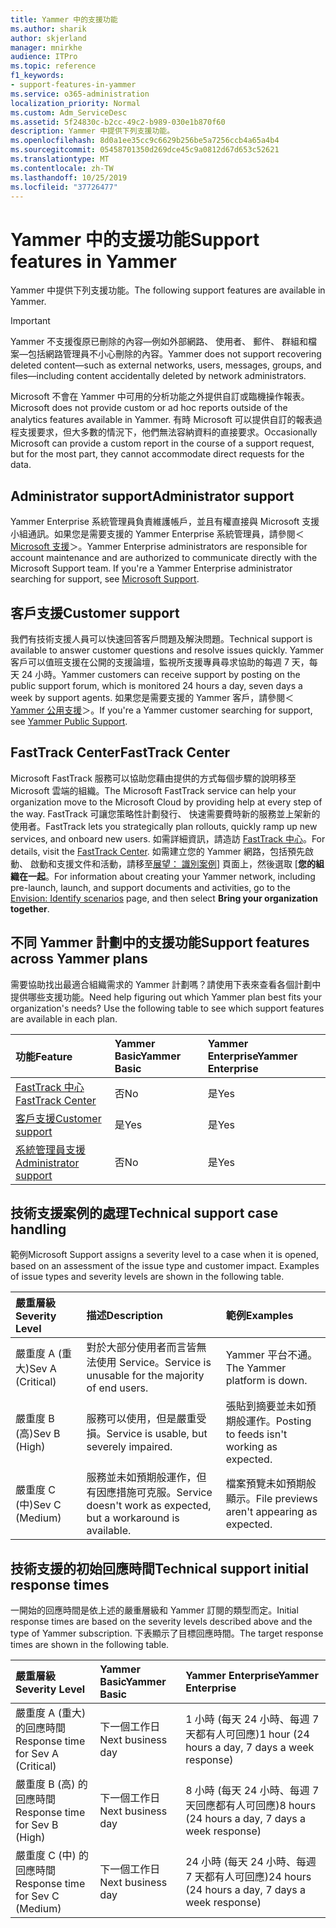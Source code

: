 ```yaml
---
title: Yammer 中的支援功能
ms.author: sharik
author: skjerland
manager: mnirkhe
audience: ITPro
ms.topic: reference
f1_keywords:
- support-features-in-yammer
ms.service: o365-administration
localization_priority: Normal
ms.custom: Adm_ServiceDesc
ms.assetid: 5f24830c-b2cc-49c2-b989-030e1b870f60
description: Yammer 中提供下列支援功能。
ms.openlocfilehash: 8d0a1ee35cc9c6629b256be5a7256ccb4a65a4b4
ms.sourcegitcommit: 05458701350d269dce45c9a0812d67d653c52621
ms.translationtype: MT
ms.contentlocale: zh-TW
ms.lasthandoff: 10/25/2019
ms.locfileid: "37726477"
---
```

# <a name="support-features-in-yammer"></a><span data-ttu-id="f82b4-103">Yammer 中的支援功能</span><span class="sxs-lookup"><span data-stu-id="f82b4-103">Support features in Yammer</span></span>

<span data-ttu-id="f82b4-104">Yammer 中提供下列支援功能。</span><span class="sxs-lookup"><span data-stu-id="f82b4-104">The following support features are available in Yammer.</span></span>
  
> [!IMPORTANT]
> <span data-ttu-id="f82b4-105">Yammer 不支援復原已刪除的內容&mdash;例如外部網路、 使用者、 郵件、 群組和檔案&mdash;包括網路管理員不小心刪除的內容。</span><span class="sxs-lookup"><span data-stu-id="f82b4-105">Yammer does not support recovering deleted content&mdash;such as external networks, users, messages, groups, and files&mdash;including content accidentally deleted by network administrators.</span></span>
>
> <span data-ttu-id="f82b4-106">Microsoft 不會在 Yammer 中可用的分析功能之外提供自訂或臨機操作報表。</span><span class="sxs-lookup"><span data-stu-id="f82b4-106">Microsoft does not provide custom or ad hoc reports outside of the analytics features available in Yammer.</span></span> <span data-ttu-id="f82b4-107">有時 Microsoft 可以提供自訂的報表過程支援要求，但大多數的情況下，他們無法容納資料的直接要求。</span><span class="sxs-lookup"><span data-stu-id="f82b4-107">Occasionally Microsoft can provide a custom report in the course of a support request, but for the most part, they cannot accommodate direct requests for the data.</span></span>

## <a name="administrator-support"></a><span data-ttu-id="f82b4-108">Administrator support</span><span class="sxs-lookup"><span data-stu-id="f82b4-108">Administrator support</span></span>

<span data-ttu-id="f82b4-p102">Yammer Enterprise 系統管理員負責維護帳戶，並且有權直接與 Microsoft 支援小組通訊。如果您是需要支援的 Yammer Enterprise 系統管理員，請參閱＜[Microsoft 支援](https://go.microsoft.com/fwlink/p/?LinkId=330922)＞。</span><span class="sxs-lookup"><span data-stu-id="f82b4-p102">Yammer Enterprise administrators are responsible for account maintenance and are authorized to communicate directly with the Microsoft Support team. If you're a Yammer Enterprise administrator searching for support, see [Microsoft Support](https://go.microsoft.com/fwlink/p/?LinkId=330922).</span></span>

## <a name="customer-support"></a><span data-ttu-id="f82b4-111">客戶支援</span><span class="sxs-lookup"><span data-stu-id="f82b4-111">Customer support</span></span>

<span data-ttu-id="f82b4-112">我們有技術支援人員可以快速回答客戶問題及解決問題。</span><span class="sxs-lookup"><span data-stu-id="f82b4-112">Technical support is available to answer customer questions and resolve issues quickly.</span></span> <span data-ttu-id="f82b4-113">Yammer 客戶可以值班支援在公開的支援論壇，監視所支援專員尋求協助的每週 7 天，每天 24 小時。</span><span class="sxs-lookup"><span data-stu-id="f82b4-113">Yammer customers can receive support by posting on the public support forum, which is monitored 24 hours a day, seven days a week by support agents.</span></span> <span data-ttu-id="f82b4-114">如果您是需要支援的 Yammer 客戶，請參閱＜[Yammer 公用支援](https://go.microsoft.com/fwlink/p/?LinkId=330921)＞。</span><span class="sxs-lookup"><span data-stu-id="f82b4-114">If you're a Yammer customer searching for support, see [Yammer Public Support](https://go.microsoft.com/fwlink/p/?LinkId=330921).</span></span>
   
## <a name="fasttrack-center"></a><span data-ttu-id="f82b4-115">FastTrack Center</span><span class="sxs-lookup"><span data-stu-id="f82b4-115">FastTrack Center</span></span>

<span data-ttu-id="f82b4-116">Microsoft FastTrack 服務可以協助您藉由提供的方式每個步驟的說明移至 Microsoft 雲端的組織。</span><span class="sxs-lookup"><span data-stu-id="f82b4-116">The Microsoft FastTrack service can help your organization move to the Microsoft Cloud by providing help at every step of the way.</span></span> <span data-ttu-id="f82b4-117">FastTrack 可讓您策略性計劃發行、 快速需要費時新的服務並上架新的使用者。</span><span class="sxs-lookup"><span data-stu-id="f82b4-117">FastTrack lets you strategically plan rollouts, quickly ramp up new services, and onboard new users.</span></span> <span data-ttu-id="f82b4-118">如需詳細資訊，請造訪 [FastTrack 中心](https://go.microsoft.com/fwlink/?LinkID=518597&amp;clcid=0x409)。</span><span class="sxs-lookup"><span data-stu-id="f82b4-118">For details, visit the [FastTrack Center](https://go.microsoft.com/fwlink/?LinkID=518597&amp;clcid=0x409).</span></span> <span data-ttu-id="f82b4-119">如需建立您的 Yammer 網路，包括預先啟動、 啟動和支援文件和活動，請移至[展望： 識別案例](https://fasttrack.microsoft.com/office/envision/identify-scenarios)] 頁面上，然後選取 [**您的組織在一起**。</span><span class="sxs-lookup"><span data-stu-id="f82b4-119">For information about creating your Yammer network, including pre-launch, launch, and support documents and activities, go to the [Envision: Identify scenarios](https://fasttrack.microsoft.com/office/envision/identify-scenarios) page, and then select **Bring your organization together**.</span></span>

## <a name="support-features-across-yammer-plans"></a><span data-ttu-id="f82b4-120">不同 Yammer 計劃中的支援功能</span><span class="sxs-lookup"><span data-stu-id="f82b4-120">Support features across Yammer plans</span></span>

<span data-ttu-id="f82b4-p105">需要協助找出最適合組織需求的 Yammer 計劃嗎？請使用下表來查看各個計劃中提供哪些支援功能。</span><span class="sxs-lookup"><span data-stu-id="f82b4-p105">Need help figuring out which Yammer plan best fits your organization's needs? Use the following table to see which support features are available in each plan.</span></span>
  
|<span data-ttu-id="f82b4-123">**功能**</span><span class="sxs-lookup"><span data-stu-id="f82b4-123">**Feature**</span></span>|<span data-ttu-id="f82b4-124">**Yammer Basic**</span><span class="sxs-lookup"><span data-stu-id="f82b4-124">**Yammer Basic**</span></span>|<span data-ttu-id="f82b4-125">**Yammer Enterprise**</span><span class="sxs-lookup"><span data-stu-id="f82b4-125">**Yammer Enterprise**</span></span>|
|:-----|:-----|:-----|
|[<span data-ttu-id="f82b4-126">FastTrack 中心</span><span class="sxs-lookup"><span data-stu-id="f82b4-126">FastTrack Center</span></span>](https://go.microsoft.com/fwlink/?LinkID=518597&amp;clcid=0x409) <br/> |<span data-ttu-id="f82b4-127">否</span><span class="sxs-lookup"><span data-stu-id="f82b4-127">No</span></span>  <br/> |<span data-ttu-id="f82b4-128">是</span><span class="sxs-lookup"><span data-stu-id="f82b4-128">Yes</span></span>  <br/> |
|[<span data-ttu-id="f82b4-129">客戶支援</span><span class="sxs-lookup"><span data-stu-id="f82b4-129">Customer support</span></span>](support-features-in-yammer.md#customer-support) <br/> |<span data-ttu-id="f82b4-130">是</span><span class="sxs-lookup"><span data-stu-id="f82b4-130">Yes</span></span>  <br/> |<span data-ttu-id="f82b4-131">是</span><span class="sxs-lookup"><span data-stu-id="f82b4-131">Yes</span></span>  <br/> |
|[<span data-ttu-id="f82b4-132">系統管理員支援</span><span class="sxs-lookup"><span data-stu-id="f82b4-132">Administrator support</span></span>](support-features-in-yammer.md#administrator-support) <br/> |<span data-ttu-id="f82b4-133">否</span><span class="sxs-lookup"><span data-stu-id="f82b4-133">No</span></span>  <br/> |<span data-ttu-id="f82b4-134">是</span><span class="sxs-lookup"><span data-stu-id="f82b4-134">Yes</span></span>  <br/> |
 
## <a name="technical-support-case-handling"></a><span data-ttu-id="f82b4-135">技術支援案例的處理</span><span class="sxs-lookup"><span data-stu-id="f82b4-135">Technical support case handling</span></span>

<span data-ttu-id="f82b4-p106">範例</span><span class="sxs-lookup"><span data-stu-id="f82b4-p106">Microsoft Support assigns a severity level to a case when it is opened, based on an assessment of the issue type and customer impact. Examples of issue types and severity levels are shown in the following table.</span></span> 
  
|<span data-ttu-id="f82b4-138">**嚴重層級**</span><span class="sxs-lookup"><span data-stu-id="f82b4-138">**Severity Level**</span></span>|<span data-ttu-id="f82b4-139">**描述**</span><span class="sxs-lookup"><span data-stu-id="f82b4-139">**Description**</span></span>|<span data-ttu-id="f82b4-140">**範例**</span><span class="sxs-lookup"><span data-stu-id="f82b4-140">**Examples**</span></span>|
|:-----|:-----|:-----|
|<span data-ttu-id="f82b4-141">嚴重度 A (重大)</span><span class="sxs-lookup"><span data-stu-id="f82b4-141">Sev A (Critical)</span></span>  <br/> |<span data-ttu-id="f82b4-142">對於大部分使用者而言皆無法使用 Service。</span><span class="sxs-lookup"><span data-stu-id="f82b4-142">Service is unusable for the majority of end users.</span></span>  <br/> |<span data-ttu-id="f82b4-143">Yammer 平台不通。</span><span class="sxs-lookup"><span data-stu-id="f82b4-143">The Yammer platform is down.</span></span>  <br/> |
|<span data-ttu-id="f82b4-144">嚴重度 B (高)</span><span class="sxs-lookup"><span data-stu-id="f82b4-144">Sev B (High)</span></span>  <br/> |<span data-ttu-id="f82b4-145">服務可以使用，但是嚴重受損。</span><span class="sxs-lookup"><span data-stu-id="f82b4-145">Service is usable, but severely impaired.</span></span>  <br/> |<span data-ttu-id="f82b4-146">張貼到摘要並未如預期般運作。</span><span class="sxs-lookup"><span data-stu-id="f82b4-146">Posting to feeds isn't working as expected.</span></span>  <br/> |
|<span data-ttu-id="f82b4-147">嚴重度 C (中)</span><span class="sxs-lookup"><span data-stu-id="f82b4-147">Sev C (Medium)</span></span>  <br/> |<span data-ttu-id="f82b4-148">服務並未如預期般運作，但有因應措施可克服。</span><span class="sxs-lookup"><span data-stu-id="f82b4-148">Service doesn't work as expected, but a workaround is available.</span></span>  <br/> |<span data-ttu-id="f82b4-149">檔案預覽未如預期般顯示。</span><span class="sxs-lookup"><span data-stu-id="f82b4-149">File previews aren't appearing as expected.</span></span>  <br/> |

## <a name="technical-support-initial-response-times"></a><span data-ttu-id="f82b4-150">技術支援的初始回應時間</span><span class="sxs-lookup"><span data-stu-id="f82b4-150">Technical support initial response times</span></span>

<span data-ttu-id="f82b4-151">一開始的回應時間是依上述的嚴重層級和 Yammer 訂閱的類型而定。</span><span class="sxs-lookup"><span data-stu-id="f82b4-151">Initial response times are based on the severity levels described above and the type of Yammer subscription.</span></span> <span data-ttu-id="f82b4-152">下表顯示了目標回應時間。</span><span class="sxs-lookup"><span data-stu-id="f82b4-152">The target response times are shown in the following table.</span></span>
  
|<span data-ttu-id="f82b4-153">**嚴重層級**</span><span class="sxs-lookup"><span data-stu-id="f82b4-153">**Severity Level**</span></span>|<span data-ttu-id="f82b4-154">**Yammer Basic**</span><span class="sxs-lookup"><span data-stu-id="f82b4-154">**Yammer Basic**</span></span>|<span data-ttu-id="f82b4-155">**Yammer Enterprise**</span><span class="sxs-lookup"><span data-stu-id="f82b4-155">**Yammer Enterprise**</span></span>|
|:-----|:-----|:-----|
|<span data-ttu-id="f82b4-156">嚴重度 A (重大) 的回應時間</span><span class="sxs-lookup"><span data-stu-id="f82b4-156">Response time for Sev A (Critical)</span></span>  <br/> |<span data-ttu-id="f82b4-157">下一個工作日</span><span class="sxs-lookup"><span data-stu-id="f82b4-157">Next business day</span></span>  <br/> |<span data-ttu-id="f82b4-158">1 小時 (每天 24 小時、每週 7 天都有人可回應)</span><span class="sxs-lookup"><span data-stu-id="f82b4-158">1 hour (24 hours a day, 7 days a week response)</span></span>  <br/> |
|<span data-ttu-id="f82b4-159">嚴重度 B (高) 的回應時間</span><span class="sxs-lookup"><span data-stu-id="f82b4-159">Response time for Sev B (High)</span></span>  <br/> |<span data-ttu-id="f82b4-160">下一個工作日</span><span class="sxs-lookup"><span data-stu-id="f82b4-160">Next business day</span></span>  <br/> |<span data-ttu-id="f82b4-161">8 小時 (每天 24 小時、每週 7 天回應都有人可回應)</span><span class="sxs-lookup"><span data-stu-id="f82b4-161">8 hours (24 hours a day, 7 days a week response)</span></span>  <br/> |
|<span data-ttu-id="f82b4-162">嚴重度 C (中) 的回應時間</span><span class="sxs-lookup"><span data-stu-id="f82b4-162">Response time for Sev C (Medium)</span></span>  <br/> |<span data-ttu-id="f82b4-163">下一個工作日</span><span class="sxs-lookup"><span data-stu-id="f82b4-163">Next business day</span></span>  <br/> |<span data-ttu-id="f82b4-164">24 小時 (每天 24 小時、每週 7 天都有人可回應)</span><span class="sxs-lookup"><span data-stu-id="f82b4-164">24 hours (24 hours a day, 7 days a week response)</span></span>  <br/> |
